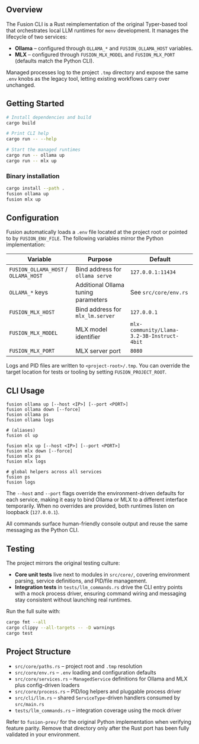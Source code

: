 ## Overview

The Fusion CLI is a Rust reimplementation of the original Typer-based tool that orchestrates local
LLM runtimes for `menv` development. It manages the lifecycle of two services:

- **Ollama** – configured through `OLLAMA_*` and `FUSION_OLLAMA_HOST` variables.
- **MLX** – configured through `FUSION_MLX_MODEL` and `FUSION_MLX_PORT` (defaults match the Python CLI).

Managed processes log to the project `.tmp` directory and expose the same `.env` knobs as the legacy
tool, letting existing workflows carry over unchanged.

## Getting Started

```bash
# Install dependencies and build
cargo build

# Print CLI help
cargo run -- --help

# Start the managed runtimes
cargo run -- ollama up
cargo run -- mlx up
```

### Binary installation

```bash
cargo install --path .
fusion ollama up
fusion mlx up
```

## Configuration

Fusion automatically loads a `.env` file located at the project root or pointed to by
`FUSION_ENV_FILE`. The following variables mirror the Python implementation:

| Variable | Purpose | Default |
| --- | --- | --- |
| `FUSION_OLLAMA_HOST` / `OLLAMA_HOST` | Bind address for `ollama serve` | `127.0.0.1:11434` |
| `OLLAMA_*` keys | Additional Ollama tuning parameters | See `src/core/env.rs` |
| `FUSION_MLX_HOST` | Bind address for `mlx_lm.server` | `127.0.0.1` |
| `FUSION_MLX_MODEL` | MLX model identifier | `mlx-community/Llama-3.2-3B-Instruct-4bit` |
| `FUSION_MLX_PORT` | MLX server port | `8080` |

Logs and PID files are written to `<project-root>/.tmp`. You can override the target location for
tests or tooling by setting `FUSION_PROJECT_ROOT`.

## CLI Usage

```text
fusion ollama up [--host <IP>] [--port <PORT>]
fusion ollama down [--force]
fusion ollama ps
fusion ollama logs

# (aliases)
fusion ol up

fusion mlx up [--host <IP>] [--port <PORT>]
fusion mlx down [--force]
fusion mlx ps
fusion mlx logs

# global helpers across all services
fusion ps
fusion logs
```

The `--host` and `--port` flags override the environment-driven defaults for each service, making it easy to bind Ollama or MLX to a different interface temporarily. When no overrides are provided, both runtimes listen on loopback (`127.0.0.1`).

All commands surface human-friendly console output and reuse the same messaging as the Python CLI.

## Testing

The project mirrors the original testing culture:

- **Core unit tests** live next to modules in `src/core/`, covering environment parsing, service
  definitions, and PID/file management.
- **Integration tests** in `tests/llm_commands.rs` drive the CLI entry points with a mock process
  driver, ensuring command wiring and messaging stay consistent without launching real runtimes.

Run the full suite with:

```bash
cargo fmt --all
cargo clippy --all-targets -- -D warnings
cargo test
```

## Project Structure

- `src/core/paths.rs` – project root and `.tmp` resolution
- `src/core/env.rs` – `.env` loading and configuration defaults
- `src/core/services.rs` – `ManagedService` definitions for Ollama and MLX plus config-driven loaders
- `src/core/process.rs` – PID/log helpers and pluggable process driver
- `src/cli/llm.rs` – shared `ServiceType`-driven handlers consumed by `src/main.rs`
- `tests/llm_commands.rs` – integration coverage using the mock driver

Refer to `fusion-prev/` for the original Python implementation when verifying feature parity. Remove
that directory only after the Rust port has been fully validated in your environment.
